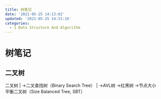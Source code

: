 ```yaml
---
title: 树笔记
date: '2021-05-25 14:13:02'
updated: '2021-05-25 14:31:16'
categories:
  - 1 Data Structure And Algorithm
---
```

# 树笔记

## 二叉树

二叉树
|
→二叉查找树（Binary Search Tree）
    |
    →AVL树
    →红黑树
    →节点大小平衡二叉树（Size Balanced Tree, SBT）
